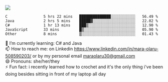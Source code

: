 

 <img align="center" src="https://github-readme-stats.vercel.app/api?username=MaraxD&theme=github_dark&show_icons=true&count_private=true"/>
 <br/>

<!--START_SECTION:waka-->

```text
C                5 hrs 22 mins   ██████████████░░░░░░░░░░░   56.49 %
Java             2 hrs 5 mins    █████▓░░░░░░░░░░░░░░░░░░░   22.02 %
C#               1 hr 13 mins    ███▒░░░░░░░░░░░░░░░░░░░░░   12.90 %
JavaScript       33 mins         █▒░░░░░░░░░░░░░░░░░░░░░░░   05.90 %
Other            8 mins          ▒░░░░░░░░░░░░░░░░░░░░░░░░   01.43 %
```

<!--END_SECTION:waka-->
<!--[![willianrod's wakatime stats](https://github-readme-stats.vercel.app/api/wakatime?username=MaraxD)](https://github.com/anuraghazra/github-readme-stats)-->

🌱 I’m currently learning: C# and Java <br/>
📫 How to reach me: on Linkedin https://www.linkedin.com/in/mara-olaru-508590203/ or by my personal email maraolaru30@gmail.com <br/>
😄 Pronouns: she/her/they <br/>
⚡ Fun fact: i recently learned how to crochet and it's the only thing i've been doing besides sitting in front of my laptop all day <br/>
 
